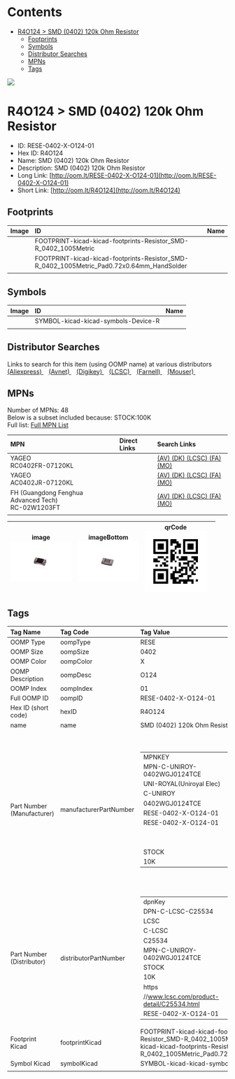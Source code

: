 



Contents
========

* [R4O124 > SMD (0402) 120k Ohm Resistor](#r4o124--smd-0402-120k-ohm-resistor)
	* [Footprints](#footprints)
	* [Symbols](#symbols)
	* [Distributor Searches](#distributor-searches)
	* [MPNs](#mpns)
	* [Tags](#tags)
  
![][im]
# R4O124 > SMD (0402) 120k Ohm Resistor

- ID: RESE-0402-X-O124-01
- Hex ID: R4O124
- Name: SMD (0402) 120k Ohm Resistor
- Description: SMD (0402) 120k Ohm Resistor
- Long Link: [http://oom.lt/RESE-0402-X-O124-01](http://oom.lt/RESE-0402-X-O124-01)
- Short Link: [http://oom.lt/R4O124](http://oom.lt/R4O124)

## Footprints
  

|Image|ID|Name|
| :--- | :--- | :--- |
||FOOTPRINT-kicad-kicad-footprints-Resistor_SMD-R_0402_1005Metric||
||FOOTPRINT-kicad-kicad-footprints-Resistor_SMD-R_0402_1005Metric_Pad0.72x0.64mm_HandSolder||
||||

## Symbols
  

|Image|ID|Name|
| :--- | :--- | :--- |
|![]()|SYMBOL-kicad-kicad-symbols-Device-R||
||||

## Distributor Searches
  
Links to search for this item (using OOMP name) at various distributors  
[(Aliexpress) ](https://www.aliexpress.com/wholesale?SearchText=1117SMD+0402+120k+Ohm+Resistor)&nbsp;&nbsp;&nbsp;[(Avnet) ](https://www.avnet.com/shop/us/search/SMD+0402+120k+Ohm+Resistor)&nbsp;&nbsp;&nbsp;[(Digikey) ](https://www.digikey.co.uk/en/products/result?s=SMD+0402+120k+Ohm+Resistor)&nbsp;&nbsp;&nbsp;[(LCSC) ](https://www.lcsc.com/search?q=SMD+0402+120k+Ohm+Resistor)&nbsp;&nbsp;&nbsp;[(Farnell) ](https://uk.farnell.com/search?st=SMD+0402+120k+Ohm+Resistor)&nbsp;&nbsp;&nbsp;[(Mouser) ](https://www.mouser.com/c/?q=SMD+0402+120k+Ohm+Resistor)&nbsp;&nbsp;&nbsp;
## MPNs
  
Number of MPNs: 48<br>Below is a subset included because: STOCK:100K <br>Full list: [Full MPN List](MPNLIST.md)  

|MPN|Direct Links|Search Links|
| :--- | :--- | :--- |
|YAGEO<br>RC0402FR-07120KL||[(AV) ](https://www.avnet.com/shop/us/search/RC0402FR-07120KL)[(DK) ](https://www.digikey.co.uk/products/en?keywords=RC0402FR-07120KL)[(LCSC) ](https://www.lcsc.com/search?q=RC0402FR-07120KL)[(FA) ](https://uk.farnell.com/search?st=RC0402FR-07120KL)[(MO) ](https://www.mouser.com/c/?q=RC0402FR-07120KL)|
|YAGEO<br>AC0402JR-07120KL||[(AV) ](https://www.avnet.com/shop/us/search/AC0402JR-07120KL)[(DK) ](https://www.digikey.co.uk/products/en?keywords=AC0402JR-07120KL)[(LCSC) ](https://www.lcsc.com/search?q=AC0402JR-07120KL)[(FA) ](https://uk.farnell.com/search?st=AC0402JR-07120KL)[(MO) ](https://www.mouser.com/c/?q=AC0402JR-07120KL)|
|FH (Guangdong Fenghua Advanced Tech)<br>RC-02W1203FT||[(AV) ](https://www.avnet.com/shop/us/search/RC-02W1203FT)[(DK) ](https://www.digikey.co.uk/products/en?keywords=RC-02W1203FT)[(LCSC) ](https://www.lcsc.com/search?q=RC-02W1203FT)[(FA) ](https://uk.farnell.com/search?st=RC-02W1203FT)[(MO) ](https://www.mouser.com/c/?q=RC-02W1203FT)|
||||
  

|image<br>[![](https://raw.githubusercontent.com/oomlout/oomlout_OOMP_parts_V2/main/RESE/0402/X/O124/01/image_140.jpg)](https://github.com/oomlout/oomlout_OOMP_parts_V2/tree/main/RESE/0402/X/O124/01/image.jpg)|imageBottom<br>[![](https://raw.githubusercontent.com/oomlout/oomlout_OOMP_parts_V2/main/RESE/0402/X/O124/01/image_BOTTOM_140.jpg)](https://github.com/oomlout/oomlout_OOMP_parts_V2/tree/main/RESE/0402/X/O124/01/image_BOTTOM.jpg)|qrCode<br>[![](https://raw.githubusercontent.com/oomlout/oomlout_OOMP_parts_V2/main/RESE/0402/X/O124/01/qrCode_140.png)](https://github.com/oomlout/oomlout_OOMP_parts_V2/tree/main/RESE/0402/X/O124/01/qrCode.png)||
| :---: | :---: | :---: | :---: |

## Tags
  

|Tag Name|Tag Code|Tag Value|
| :--- | :--- | :--- |
|OOMP Type|oompType|RESE|
|OOMP Size|oompSize|0402|
|OOMP Color|oompColor|X|
|OOMP Description|oompDesc|O124|
|OOMP Index|oompIndex|01|
|Full OOMP ID|oompID|RESE-0402-X-O124-01|
|Hex ID (short code)|hexID|R4O124|
|name|name|SMD (0402) 120k Ohm Resistor|
|Part Number (Manufacturer)|manufacturerPartNumber|<table><tr><td>MPNKEY</td></tr><tr><td> MPN-C-UNIROY-0402WGJ0124TCE</td><td> MANUFACTURER</td></tr><tr><td> UNI-ROYAL(Uniroyal Elec)</td><td> MANUCODE</td></tr><tr><td> C-UNIROY</td><td> MPN</td></tr><tr><td> 0402WGJ0124TCE</td><td> OOMPIDPARTIAL</td></tr><tr><td> RESE-0402-X-O124-01</td><td> OOMPID</td></tr><tr><td> RESE-0402-X-O124-01</td><td> LINK</td></tr><tr><td> </td><td> DESCRIPTION</td></tr><tr><td> </td><td> TAGS</td></tr><tr><td> STOCK</td></tr><tr><td>10K</td></tr></table></td><td> <table><tr><td>MPNKEY</td></tr><tr><td> MPN-C-UNIROY-0402WGF1203TCE</td><td> MANUFACTURER</td></tr><tr><td> UNI-ROYAL(Uniroyal Elec)</td><td> MANUCODE</td></tr><tr><td> C-UNIROY</td><td> MPN</td></tr><tr><td> 0402WGF1203TCE</td><td> OOMPIDPARTIAL</td></tr><tr><td> RESE-0402-X-O124-01</td><td> OOMPID</td></tr><tr><td> RESE-0402-X-O124-01</td><td> LINK</td></tr><tr><td> </td><td> DESCRIPTION</td></tr><tr><td> </td><td> TAGS</td></tr><tr><td> STOCK</td></tr><tr><td>10K</td></tr></table></td><td> <table><tr><td>MPNKEY</td></tr><tr><td> MPN-C-YAGEO-RC0402FR-07120KL</td><td> MANUFACTURER</td></tr><tr><td> YAGEO</td><td> MANUCODE</td></tr><tr><td> C-YAGEO</td><td> MPN</td></tr><tr><td> RC0402FR-07120KL</td><td> OOMPIDPARTIAL</td></tr><tr><td> RESE-0402-X-O124-01</td><td> OOMPID</td></tr><tr><td> RESE-0402-X-O124-01</td><td> LINK</td></tr><tr><td> </td><td> DESCRIPTION</td></tr><tr><td> </td><td> TAGS</td></tr><tr><td> STOCK</td></tr><tr><td>100K</td></tr></table></td><td> <table><tr><td>MPNKEY</td></tr><tr><td> MPN-C-LIZELE-CR0402FF1203G</td><td> MANUFACTURER</td></tr><tr><td> LIZ Elec</td><td> MANUCODE</td></tr><tr><td> C-LIZELE</td><td> MPN</td></tr><tr><td> CR0402FF1203G</td><td> OOMPIDPARTIAL</td></tr><tr><td> RESE-0402-X-O124-01</td><td> OOMPID</td></tr><tr><td> RESE-0402-X-O124-01</td><td> LINK</td></tr><tr><td> </td><td> DESCRIPTION</td></tr><tr><td> </td><td> TAGS</td></tr><tr><td> STOCK</td></tr><tr><td>1K</td></tr></table></td><td> <table><tr><td>MPNKEY</td></tr><tr><td> MPN-C-LIZELE-CR0402JF0124G</td><td> MANUFACTURER</td></tr><tr><td> LIZ Elec</td><td> MANUCODE</td></tr><tr><td> C-LIZELE</td><td> MPN</td></tr><tr><td> CR0402JF0124G</td><td> OOMPIDPARTIAL</td></tr><tr><td> RESE-0402-X-O124-01</td><td> OOMPID</td></tr><tr><td> RESE-0402-X-O124-01</td><td> LINK</td></tr><tr><td> </td><td> DESCRIPTION</td></tr><tr><td> </td><td> TAGS</td></tr><tr><td> </td></tr></table></td><td> <table><tr><td>MPNKEY</td></tr><tr><td> MPN-C-RALEC-RTT021203FTH</td><td> MANUFACTURER</td></tr><tr><td> RALEC</td><td> MANUCODE</td></tr><tr><td> C-RALEC</td><td> MPN</td></tr><tr><td> RTT021203FTH</td><td> OOMPIDPARTIAL</td></tr><tr><td> RESE-0402-X-O124-01</td><td> OOMPID</td></tr><tr><td> RESE-0402-X-O124-01</td><td> LINK</td></tr><tr><td> </td><td> DESCRIPTION</td></tr><tr><td> </td><td> TAGS</td></tr><tr><td> </td></tr></table></td><td> <table><tr><td>MPNKEY</td></tr><tr><td> MPN-C-RALEC-RTT02124JTH</td><td> MANUFACTURER</td></tr><tr><td> RALEC</td><td> MANUCODE</td></tr><tr><td> C-RALEC</td><td> MPN</td></tr><tr><td> RTT02124JTH</td><td> OOMPIDPARTIAL</td></tr><tr><td> RESE-0402-X-O124-01</td><td> OOMPID</td></tr><tr><td> RESE-0402-X-O124-01</td><td> LINK</td></tr><tr><td> </td><td> DESCRIPTION</td></tr><tr><td> </td><td> TAGS</td></tr><tr><td> STOCK</td></tr><tr><td>10K</td></tr></table></td><td> <table><tr><td>MPNKEY</td></tr><tr><td> MPN-C-KOASPE-RK73H1ETTP1203F</td><td> MANUFACTURER</td></tr><tr><td> KOA Speer Elec</td><td> MANUCODE</td></tr><tr><td> C-KOASPE</td><td> MPN</td></tr><tr><td> RK73H1ETTP1203F</td><td> OOMPIDPARTIAL</td></tr><tr><td> RESE-0402-X-O124-01</td><td> OOMPID</td></tr><tr><td> RESE-0402-X-O124-01</td><td> LINK</td></tr><tr><td> </td><td> DESCRIPTION</td></tr><tr><td> </td><td> TAGS</td></tr><tr><td> </td></tr></table></td><td> <table><tr><td>MPNKEY</td></tr><tr><td> MPN-C-KOASPE-RK73B1ETTP124J</td><td> MANUFACTURER</td></tr><tr><td> KOA Speer Elec</td><td> MANUCODE</td></tr><tr><td> C-KOASPE</td><td> MPN</td></tr><tr><td> RK73B1ETTP124J</td><td> OOMPIDPARTIAL</td></tr><tr><td> RESE-0402-X-O124-01</td><td> OOMPID</td></tr><tr><td> RESE-0402-X-O124-01</td><td> LINK</td></tr><tr><td> </td><td> DESCRIPTION</td></tr><tr><td> </td><td> TAGS</td></tr><tr><td> STOCK</td></tr><tr><td>10K</td></tr></table></td><td> <table><tr><td>MPNKEY</td></tr><tr><td> MPN-C-YAGEO-RC0402JR-07120KL</td><td> MANUFACTURER</td></tr><tr><td> YAGEO</td><td> MANUCODE</td></tr><tr><td> C-YAGEO</td><td> MPN</td></tr><tr><td> RC0402JR-07120KL</td><td> OOMPIDPARTIAL</td></tr><tr><td> RESE-0402-X-O124-01</td><td> OOMPID</td></tr><tr><td> RESE-0402-X-O124-01</td><td> LINK</td></tr><tr><td> </td><td> DESCRIPTION</td></tr><tr><td> </td><td> TAGS</td></tr><tr><td> </td></tr></table></td><td> <table><tr><td>MPNKEY</td></tr><tr><td> MPN-C-YAGEO-AF0402FR-07120KL</td><td> MANUFACTURER</td></tr><tr><td> YAGEO</td><td> MANUCODE</td></tr><tr><td> C-YAGEO</td><td> MPN</td></tr><tr><td> AF0402FR-07120KL</td><td> OOMPIDPARTIAL</td></tr><tr><td> RESE-0402-X-O124-01</td><td> OOMPID</td></tr><tr><td> RESE-0402-X-O124-01</td><td> LINK</td></tr><tr><td> </td><td> DESCRIPTION</td></tr><tr><td> </td><td> TAGS</td></tr><tr><td> STOCK</td></tr><tr><td>1K</td></tr></table></td><td> <table><tr><td>MPNKEY</td></tr><tr><td> MPN-C-YAGEO-AC0402FR-07120KL</td><td> MANUFACTURER</td></tr><tr><td> YAGEO</td><td> MANUCODE</td></tr><tr><td> C-YAGEO</td><td> MPN</td></tr><tr><td> AC0402FR-07120KL</td><td> OOMPIDPARTIAL</td></tr><tr><td> RESE-0402-X-O124-01</td><td> OOMPID</td></tr><tr><td> RESE-0402-X-O124-01</td><td> LINK</td></tr><tr><td> </td><td> DESCRIPTION</td></tr><tr><td> </td><td> TAGS</td></tr><tr><td> STOCK</td></tr><tr><td>1K</td></tr></table></td><td> <table><tr><td>MPNKEY</td></tr><tr><td> MPN-C-TAITEC-RM04FTN1203</td><td> MANUFACTURER</td></tr><tr><td> TA-I Tech</td><td> MANUCODE</td></tr><tr><td> C-TAITEC</td><td> MPN</td></tr><tr><td> RM04FTN1203</td><td> OOMPIDPARTIAL</td></tr><tr><td> RESE-0402-X-O124-01</td><td> OOMPID</td></tr><tr><td> RESE-0402-X-O124-01</td><td> LINK</td></tr><tr><td> </td><td> DESCRIPTION</td></tr><tr><td> </td><td> TAGS</td></tr><tr><td> STOCK</td></tr><tr><td>10K</td></tr></table></td><td> <table><tr><td>MPNKEY</td></tr><tr><td> MPN-C-TAITEC-RM04JTN124</td><td> MANUFACTURER</td></tr><tr><td> TA-I Tech</td><td> MANUCODE</td></tr><tr><td> C-TAITEC</td><td> MPN</td></tr><tr><td> RM04JTN124</td><td> OOMPIDPARTIAL</td></tr><tr><td> RESE-0402-X-O124-01</td><td> OOMPID</td></tr><tr><td> RESE-0402-X-O124-01</td><td> LINK</td></tr><tr><td> </td><td> DESCRIPTION</td></tr><tr><td> </td><td> TAGS</td></tr><tr><td> STOCK</td></tr><tr><td>10K</td></tr></table></td><td> <table><tr><td>MPNKEY</td></tr><tr><td> MPN-C-WALSIN-WR04X1203FTL</td><td> MANUFACTURER</td></tr><tr><td> Walsin Tech Corp</td><td> MANUCODE</td></tr><tr><td> C-WALSIN</td><td> MPN</td></tr><tr><td> WR04X1203FTL</td><td> OOMPIDPARTIAL</td></tr><tr><td> RESE-0402-X-O124-01</td><td> OOMPID</td></tr><tr><td> RESE-0402-X-O124-01</td><td> LINK</td></tr><tr><td> </td><td> DESCRIPTION</td></tr><tr><td> </td><td> TAGS</td></tr><tr><td> STOCK</td></tr><tr><td>1K</td></tr></table></td><td> <table><tr><td>MPNKEY</td></tr><tr><td> MPN-C-HKRHON-RCT02120KFLF</td><td> MANUFACTURER</td></tr><tr><td> HKR(Hong Kong Resistors)</td><td> MANUCODE</td></tr><tr><td> C-HKRHON</td><td> MPN</td></tr><tr><td> RCT02120KFLF</td><td> OOMPIDPARTIAL</td></tr><tr><td> RESE-0402-X-O124-01</td><td> OOMPID</td></tr><tr><td> RESE-0402-X-O124-01</td><td> LINK</td></tr><tr><td> </td><td> DESCRIPTION</td></tr><tr><td> </td><td> TAGS</td></tr><tr><td> </td></tr></table></td><td> <table><tr><td>MPNKEY</td></tr><tr><td> MPN-C-HKRHON-RCT02120KJLF</td><td> MANUFACTURER</td></tr><tr><td> HKR(Hong Kong Resistors)</td><td> MANUCODE</td></tr><tr><td> C-HKRHON</td><td> MPN</td></tr><tr><td> RCT02120KJLF</td><td> OOMPIDPARTIAL</td></tr><tr><td> RESE-0402-X-O124-01</td><td> OOMPID</td></tr><tr><td> RESE-0402-X-O124-01</td><td> LINK</td></tr><tr><td> </td><td> DESCRIPTION</td></tr><tr><td> </td><td> TAGS</td></tr><tr><td> </td></tr></table></td><td> <table><tr><td>MPNKEY</td></tr><tr><td> MPN-C-BOURNS-CR0402-JW-124GLF</td><td> MANUFACTURER</td></tr><tr><td> BOURNS</td><td> MANUCODE</td></tr><tr><td> C-BOURNS</td><td> MPN</td></tr><tr><td> CR0402-JW-124GLF</td><td> OOMPIDPARTIAL</td></tr><tr><td> RESE-0402-X-O124-01</td><td> OOMPID</td></tr><tr><td> RESE-0402-X-O124-01</td><td> LINK</td></tr><tr><td> </td><td> DESCRIPTION</td></tr><tr><td> </td><td> TAGS</td></tr><tr><td> </td></tr></table></td><td> <table><tr><td>MPNKEY</td></tr><tr><td> MPN-C-TAITEC-RMS04FT1203</td><td> MANUFACTURER</td></tr><tr><td> TA-I Tech</td><td> MANUCODE</td></tr><tr><td> C-TAITEC</td><td> MPN</td></tr><tr><td> RMS04FT1203</td><td> OOMPIDPARTIAL</td></tr><tr><td> RESE-0402-X-O124-01</td><td> OOMPID</td></tr><tr><td> RESE-0402-X-O124-01</td><td> LINK</td></tr><tr><td> </td><td> DESCRIPTION</td></tr><tr><td> </td><td> TAGS</td></tr><tr><td> STOCK</td></tr><tr><td>1K</td></tr></table></td><td> <table><tr><td>MPNKEY</td></tr><tr><td> MPN-C-YAGEO-AC0402DR-07120KL</td><td> MANUFACTURER</td></tr><tr><td> YAGEO</td><td> MANUCODE</td></tr><tr><td> C-YAGEO</td><td> MPN</td></tr><tr><td> AC0402DR-07120KL</td><td> OOMPIDPARTIAL</td></tr><tr><td> RESE-0402-X-O124-01</td><td> OOMPID</td></tr><tr><td> RESE-0402-X-O124-01</td><td> LINK</td></tr><tr><td> </td><td> DESCRIPTION</td></tr><tr><td> </td><td> TAGS</td></tr><tr><td> STOCK</td></tr><tr><td>1K</td></tr></table></td><td> <table><tr><td>MPNKEY</td></tr><tr><td> MPN-C-YAGEO-AC0402JR-07120KL</td><td> MANUFACTURER</td></tr><tr><td> YAGEO</td><td> MANUCODE</td></tr><tr><td> C-YAGEO</td><td> MPN</td></tr><tr><td> AC0402JR-07120KL</td><td> OOMPIDPARTIAL</td></tr><tr><td> RESE-0402-X-O124-01</td><td> OOMPID</td></tr><tr><td> RESE-0402-X-O124-01</td><td> LINK</td></tr><tr><td> </td><td> DESCRIPTION</td></tr><tr><td> </td><td> TAGS</td></tr><tr><td> STOCK</td></tr><tr><td>100K</td></tr></table></td><td> <table><tr><td>MPNKEY</td></tr><tr><td> MPN-C-RALEC-RTT021203DTH</td><td> MANUFACTURER</td></tr><tr><td> RALEC</td><td> MANUCODE</td></tr><tr><td> C-RALEC</td><td> MPN</td></tr><tr><td> RTT021203DTH</td><td> OOMPIDPARTIAL</td></tr><tr><td> RESE-0402-X-O124-01</td><td> OOMPID</td></tr><tr><td> RESE-0402-X-O124-01</td><td> LINK</td></tr><tr><td> </td><td> DESCRIPTION</td></tr><tr><td> </td><td> TAGS</td></tr><tr><td> STOCK</td></tr><tr><td>1K</td></tr></table></td><td> <table><tr><td>MPNKEY</td></tr><tr><td> MPN-C-FHGUAN-RC-02W1203FT</td><td> MANUFACTURER</td></tr><tr><td> FH (Guangdong Fenghua Advanced Tech)</td><td> MANUCODE</td></tr><tr><td> C-FHGUAN</td><td> MPN</td></tr><tr><td> RC-02W1203FT</td><td> OOMPIDPARTIAL</td></tr><tr><td> RESE-0402-X-O124-01</td><td> OOMPID</td></tr><tr><td> RESE-0402-X-O124-01</td><td> LINK</td></tr><tr><td> </td><td> DESCRIPTION</td></tr><tr><td> </td><td> TAGS</td></tr><tr><td> STOCK</td></tr><tr><td>100K</td></tr></table></td><td> <table><tr><td>MPNKEY</td></tr><tr><td> MPN-C-FHGUAN-RC-02W124JT</td><td> MANUFACTURER</td></tr><tr><td> FH (Guangdong Fenghua Advanced Tech)</td><td> MANUCODE</td></tr><tr><td> C-FHGUAN</td><td> MPN</td></tr><tr><td> RC-02W124JT</td><td> OOMPIDPARTIAL</td></tr><tr><td> RESE-0402-X-O124-01</td><td> OOMPID</td></tr><tr><td> RESE-0402-X-O124-01</td><td> LINK</td></tr><tr><td> </td><td> DESCRIPTION</td></tr><tr><td> </td><td> TAGS</td></tr><tr><td> STOCK</td></tr><tr><td>1K</td></tr></table></td><td> <table><tr><td>MPNKEY</td></tr><tr><td> MPN-C-KAMAYA-RMC10K124FTH</td><td> MANUFACTURER</td></tr><tr><td> KAMAYA</td><td> MANUCODE</td></tr><tr><td> C-KAMAYA</td><td> MPN</td></tr><tr><td> RMC10K124FTH</td><td> OOMPIDPARTIAL</td></tr><tr><td> RESE-0402-X-O124-01</td><td> OOMPID</td></tr><tr><td> RESE-0402-X-O124-01</td><td> LINK</td></tr><tr><td> </td><td> DESCRIPTION</td></tr><tr><td> </td><td> TAGS</td></tr><tr><td> STOCK</td></tr><tr><td>1K</td></tr></table></td><td> <table><tr><td>MPNKEY</td></tr><tr><td> MPN-C-KAMAYA-RMC10-124JTH</td><td> MANUFACTURER</td></tr><tr><td> KAMAYA</td><td> MANUCODE</td></tr><tr><td> C-KAMAYA</td><td> MPN</td></tr><tr><td> RMC10-124JTH</td><td> OOMPIDPARTIAL</td></tr><tr><td> RESE-0402-X-O124-01</td><td> OOMPID</td></tr><tr><td> RESE-0402-X-O124-01</td><td> LINK</td></tr><tr><td> </td><td> DESCRIPTION</td></tr><tr><td> </td><td> TAGS</td></tr><tr><td> </td></tr></table></td><td> <table><tr><td>MPNKEY</td></tr><tr><td> MPN-C-TYOHM-RMC0402120K1%N</td><td> MANUFACTURER</td></tr><tr><td> TyoHM</td><td> MANUCODE</td></tr><tr><td> C-TYOHM</td><td> MPN</td></tr><tr><td> RMC0402120K1%N</td><td> OOMPIDPARTIAL</td></tr><tr><td> RESE-0402-X-O124-01</td><td> OOMPID</td></tr><tr><td> RESE-0402-X-O124-01</td><td> LINK</td></tr><tr><td> </td><td> DESCRIPTION</td></tr><tr><td> </td><td> TAGS</td></tr><tr><td> STOCK</td></tr><tr><td>1K</td></tr></table></td><td> <table><tr><td>MPNKEY</td></tr><tr><td> MPN-C-RESIST-AECR0402F120KK9</td><td> MANUFACTURER</td></tr><tr><td> Resistor.Today</td><td> MANUCODE</td></tr><tr><td> C-RESIST</td><td> MPN</td></tr><tr><td> AECR0402F120KK9</td><td> OOMPIDPARTIAL</td></tr><tr><td> RESE-0402-X-O124-01</td><td> OOMPID</td></tr><tr><td> RESE-0402-X-O124-01</td><td> LINK</td></tr><tr><td> </td><td> DESCRIPTION</td></tr><tr><td> </td><td> TAGS</td></tr><tr><td> STOCK</td></tr><tr><td>10K</td></tr></table></td><td> <table><tr><td>MPNKEY</td></tr><tr><td> MPN-C-WALSIN-WR04X124JTL</td><td> MANUFACTURER</td></tr><tr><td> Walsin Tech Corp</td><td> MANUCODE</td></tr><tr><td> C-WALSIN</td><td> MPN</td></tr><tr><td> WR04X124JTL</td><td> OOMPIDPARTIAL</td></tr><tr><td> RESE-0402-X-O124-01</td><td> OOMPID</td></tr><tr><td> RESE-0402-X-O124-01</td><td> LINK</td></tr><tr><td> </td><td> DESCRIPTION</td></tr><tr><td> </td><td> TAGS</td></tr><tr><td> STOCK</td></tr><tr><td>10K</td></tr></table></td><td> <table><tr><td>MPNKEY</td></tr><tr><td> MPN-C-PANASO-ERJ2GEJ124X</td><td> MANUFACTURER</td></tr><tr><td> PANASONIC</td><td> MANUCODE</td></tr><tr><td> C-PANASO</td><td> MPN</td></tr><tr><td> ERJ2GEJ124X</td><td> OOMPIDPARTIAL</td></tr><tr><td> RESE-0402-X-O124-01</td><td> OOMPID</td></tr><tr><td> RESE-0402-X-O124-01</td><td> LINK</td></tr><tr><td> </td><td> DESCRIPTION</td></tr><tr><td> </td><td> TAGS</td></tr><tr><td> STOCK</td></tr><tr><td>1K</td></tr></table></td><td> <table><tr><td>MPNKEY</td></tr><tr><td> MPN-C-PANASO-ERJ2RKF1203X</td><td> MANUFACTURER</td></tr><tr><td> PANASONIC</td><td> MANUCODE</td></tr><tr><td> C-PANASO</td><td> MPN</td></tr><tr><td> ERJ2RKF1203X</td><td> OOMPIDPARTIAL</td></tr><tr><td> RESE-0402-X-O124-01</td><td> OOMPID</td></tr><tr><td> RESE-0402-X-O124-01</td><td> LINK</td></tr><tr><td> </td><td> DESCRIPTION</td></tr><tr><td> </td><td> TAGS</td></tr><tr><td> STOCK</td></tr><tr><td>1K</td></tr></table></td><td> <table><tr><td>MPNKEY</td></tr><tr><td> MPN-C-PANASO-ERJ2RKF124X</td><td> MANUFACTURER</td></tr><tr><td> PANASONIC</td><td> MANUCODE</td></tr><tr><td> C-PANASO</td><td> MPN</td></tr><tr><td> ERJ2RKF124X</td><td> OOMPIDPARTIAL</td></tr><tr><td> RESE-0402-X-O124-01</td><td> OOMPID</td></tr><tr><td> RESE-0402-X-O124-01</td><td> LINK</td></tr><tr><td> </td><td> DESCRIPTION</td></tr><tr><td> </td><td> TAGS</td></tr><tr><td> STOCK</td></tr><tr><td>1K</td></tr></table></td><td> <table><tr><td>MPNKEY</td></tr><tr><td> MPN-C-UNIROY-0402WGD1203TCE</td><td> MANUFACTURER</td></tr><tr><td> UNI-ROYAL(Uniroyal Elec)</td><td> MANUCODE</td></tr><tr><td> C-UNIROY</td><td> MPN</td></tr><tr><td> 0402WGD1203TCE</td><td> OOMPIDPARTIAL</td></tr><tr><td> RESE-0402-X-O124-01</td><td> OOMPID</td></tr><tr><td> RESE-0402-X-O124-01</td><td> LINK</td></tr><tr><td> </td><td> DESCRIPTION</td></tr><tr><td> </td><td> TAGS</td></tr><tr><td> </td></tr></table></td><td> <table><tr><td>MPNKEY</td></tr><tr><td> MPN-C-WALSIN-MR04X1203FTL</td><td> MANUFACTURER</td></tr><tr><td> Walsin Tech Corp</td><td> MANUCODE</td></tr><tr><td> C-WALSIN</td><td> MPN</td></tr><tr><td> MR04X1203FTL</td><td> OOMPIDPARTIAL</td></tr><tr><td> RESE-0402-X-O124-01</td><td> OOMPID</td></tr><tr><td> RESE-0402-X-O124-01</td><td> LINK</td></tr><tr><td> </td><td> DESCRIPTION</td></tr><tr><td> </td><td> TAGS</td></tr><tr><td> </td></tr></table></td><td> <table><tr><td>MPNKEY</td></tr><tr><td> MPN-C-VISHAY-CRCW0402120KJNED</td><td> MANUFACTURER</td></tr><tr><td> Vishay Intertech</td><td> MANUCODE</td></tr><tr><td> C-VISHAY</td><td> MPN</td></tr><tr><td> CRCW0402120KJNED</td><td> OOMPIDPARTIAL</td></tr><tr><td> RESE-0402-X-O124-01</td><td> OOMPID</td></tr><tr><td> RESE-0402-X-O124-01</td><td> LINK</td></tr><tr><td> </td><td> DESCRIPTION</td></tr><tr><td> </td><td> TAGS</td></tr><tr><td> </td></tr></table></td><td> <table><tr><td>MPNKEY</td></tr><tr><td> MPN-C-UNIROY-TC0250B1203TCC</td><td> MANUFACTURER</td></tr><tr><td> UNI-ROYAL(Uniroyal Elec)</td><td> MANUCODE</td></tr><tr><td> C-UNIROY</td><td> MPN</td></tr><tr><td> TC0250B1203TCC</td><td> OOMPIDPARTIAL</td></tr><tr><td> RESE-0402-X-O124-01</td><td> OOMPID</td></tr><tr><td> RESE-0402-X-O124-01</td><td> LINK</td></tr><tr><td> </td><td> DESCRIPTION</td></tr><tr><td> </td><td> TAGS</td></tr><tr><td> </td></tr></table></td><td> <table><tr><td>MPNKEY</td></tr><tr><td> MPN-C-PANASO-ERJPA2J124X</td><td> MANUFACTURER</td></tr><tr><td> PANASONIC</td><td> MANUCODE</td></tr><tr><td> C-PANASO</td><td> MPN</td></tr><tr><td> ERJPA2J124X</td><td> OOMPIDPARTIAL</td></tr><tr><td> RESE-0402-X-O124-01</td><td> OOMPID</td></tr><tr><td> RESE-0402-X-O124-01</td><td> LINK</td></tr><tr><td> </td><td> DESCRIPTION</td></tr><tr><td> </td><td> TAGS</td></tr><tr><td> </td></tr></table></td><td> <table><tr><td>MPNKEY</td></tr><tr><td> MPN-C-PANASO-ERJPA2F1203X</td><td> MANUFACTURER</td></tr><tr><td> PANASONIC</td><td> MANUCODE</td></tr><tr><td> C-PANASO</td><td> MPN</td></tr><tr><td> ERJPA2F1203X</td><td> OOMPIDPARTIAL</td></tr><tr><td> RESE-0402-X-O124-01</td><td> OOMPID</td></tr><tr><td> RESE-0402-X-O124-01</td><td> LINK</td></tr><tr><td> </td><td> DESCRIPTION</td></tr><tr><td> </td><td> TAGS</td></tr><tr><td> </td></tr></table></td><td> <table><tr><td>MPNKEY</td></tr><tr><td> MPN-C-EVEROH-CR0402F120KQ10Z</td><td> MANUFACTURER</td></tr><tr><td> Ever Ohms Tech</td><td> MANUCODE</td></tr><tr><td> C-EVEROH</td><td> MPN</td></tr><tr><td> CR0402F120KQ10Z</td><td> OOMPIDPARTIAL</td></tr><tr><td> RESE-0402-X-O124-01</td><td> OOMPID</td></tr><tr><td> RESE-0402-X-O124-01</td><td> LINK</td></tr><tr><td> </td><td> DESCRIPTION</td></tr><tr><td> </td><td> TAGS</td></tr><tr><td> </td></tr></table></td><td> <table><tr><td>MPNKEY</td></tr><tr><td> MPN-C-YAGEO-RC0402DR-07120KL</td><td> MANUFACTURER</td></tr><tr><td> YAGEO</td><td> MANUCODE</td></tr><tr><td> C-YAGEO</td><td> MPN</td></tr><tr><td> RC0402DR-07120KL</td><td> OOMPIDPARTIAL</td></tr><tr><td> RESE-0402-X-O124-01</td><td> OOMPID</td></tr><tr><td> RESE-0402-X-O124-01</td><td> LINK</td></tr><tr><td> </td><td> DESCRIPTION</td></tr><tr><td> </td><td> TAGS</td></tr><tr><td> STOCK</td></tr><tr><td>1K</td></tr></table></td><td> <table><tr><td>MPNKEY</td></tr><tr><td> MPN-C-UNIROY-NQ02WGF1203TCE</td><td> MANUFACTURER</td></tr><tr><td> UNI-ROYAL(Uniroyal Elec)</td><td> MANUCODE</td></tr><tr><td> C-UNIROY</td><td> MPN</td></tr><tr><td> NQ02WGF1203TCE</td><td> OOMPIDPARTIAL</td></tr><tr><td> RESE-0402-X-O124-01</td><td> OOMPID</td></tr><tr><td> RESE-0402-X-O124-01</td><td> LINK</td></tr><tr><td> </td><td> DESCRIPTION</td></tr><tr><td> </td><td> TAGS</td></tr><tr><td> </td></tr></table></td><td> <table><tr><td>MPNKEY</td></tr><tr><td> MPN-C-VISHAY-CRCW0402120KFKEDC</td><td> MANUFACTURER</td></tr><tr><td> Vishay Intertech</td><td> MANUCODE</td></tr><tr><td> C-VISHAY</td><td> MPN</td></tr><tr><td> CRCW0402120KFKEDC</td><td> OOMPIDPARTIAL</td></tr><tr><td> RESE-0402-X-O124-01</td><td> OOMPID</td></tr><tr><td> RESE-0402-X-O124-01</td><td> LINK</td></tr><tr><td> </td><td> DESCRIPTION</td></tr><tr><td> </td><td> TAGS</td></tr><tr><td> </td></tr></table></td><td> <table><tr><td>MPNKEY</td></tr><tr><td> MPN-C-TECONN-CRGCQ0402F120K</td><td> MANUFACTURER</td></tr><tr><td> TE Connectivity</td><td> MANUCODE</td></tr><tr><td> C-TECONN</td><td> MPN</td></tr><tr><td> CRGCQ0402F120K</td><td> OOMPIDPARTIAL</td></tr><tr><td> RESE-0402-X-O124-01</td><td> OOMPID</td></tr><tr><td> RESE-0402-X-O124-01</td><td> LINK</td></tr><tr><td> </td><td> DESCRIPTION</td></tr><tr><td> </td><td> TAGS</td></tr><tr><td> </td></tr></table></td><td> <table><tr><td>MPNKEY</td></tr><tr><td> MPN-C-TECONN-CPF0402B120KE</td><td> MANUFACTURER</td></tr><tr><td> TE Connectivity</td><td> MANUCODE</td></tr><tr><td> C-TECONN</td><td> MPN</td></tr><tr><td> CPF0402B120KE</td><td> OOMPIDPARTIAL</td></tr><tr><td> RESE-0402-X-O124-01</td><td> OOMPID</td></tr><tr><td> RESE-0402-X-O124-01</td><td> LINK</td></tr><tr><td> </td><td> DESCRIPTION</td></tr><tr><td> </td><td> TAGS</td></tr><tr><td> </td></tr></table></td><td> <table><tr><td>MPNKEY</td></tr><tr><td> MPN-C-YAGEO-AA0402JR-07120KL</td><td> MANUFACTURER</td></tr><tr><td> YAGEO</td><td> MANUCODE</td></tr><tr><td> C-YAGEO</td><td> MPN</td></tr><tr><td> AA0402JR-07120KL</td><td> OOMPIDPARTIAL</td></tr><tr><td> RESE-0402-X-O124-01</td><td> OOMPID</td></tr><tr><td> RESE-0402-X-O124-01</td><td> LINK</td></tr><tr><td> </td><td> DESCRIPTION</td></tr><tr><td> </td><td> TAGS</td></tr><tr><td> </td></tr></table></td><td> <table><tr><td>MPNKEY</td></tr><tr><td> MPN-C-YAGEO-AA0402FR-07120KL</td><td> MANUFACTURER</td></tr><tr><td> YAGEO</td><td> MANUCODE</td></tr><tr><td> C-YAGEO</td><td> MPN</td></tr><tr><td> AA0402FR-07120KL</td><td> OOMPIDPARTIAL</td></tr><tr><td> RESE-0402-X-O124-01</td><td> OOMPID</td></tr><tr><td> RESE-0402-X-O124-01</td><td> LINK</td></tr><tr><td> </td><td> DESCRIPTION</td></tr><tr><td> </td><td> TAGS</td></tr><tr><td> </td></tr></table></td><td> <table><tr><td>MPNKEY</td></tr><tr><td> MPN-C-TECONN-CRG0402F120K</td><td> MANUFACTURER</td></tr><tr><td> TE Connectivity</td><td> MANUCODE</td></tr><tr><td> C-TECONN</td><td> MPN</td></tr><tr><td> CRG0402F120K</td><td> OOMPIDPARTIAL</td></tr><tr><td> RESE-0402-X-O124-01</td><td> OOMPID</td></tr><tr><td> RESE-0402-X-O124-01</td><td> LINK</td></tr><tr><td> </td><td> DESCRIPTION</td></tr><tr><td> </td><td> TAGS</td></tr><tr><td> </td></tr></table></td><td> <table><tr><td>MPNKEY</td></tr><tr><td> MPN-C-YAGEO-AF0402DR-07120KL</td><td> MANUFACTURER</td></tr><tr><td> YAGEO</td><td> MANUCODE</td></tr><tr><td> C-YAGEO</td><td> MPN</td></tr><tr><td> AF0402DR-07120KL</td><td> OOMPIDPARTIAL</td></tr><tr><td> RESE-0402-X-O124-01</td><td> OOMPID</td></tr><tr><td> RESE-0402-X-O124-01</td><td> LINK</td></tr><tr><td> </td><td> DESCRIPTION</td></tr><tr><td> </td><td> TAGS</td></tr><tr><td> </td></tr></table>|
|Part Number (Distributor)|distributorPartNumber|<table><tr><td>dpnKey</td></tr><tr><td> DPN-C-LCSC-C25534</td><td> DISTRIBUTOR</td></tr><tr><td> LCSC</td><td> DISTRCODE</td></tr><tr><td> C-LCSC</td><td> DPN</td></tr><tr><td> C25534</td><td> MPN</td></tr><tr><td> MPN-C-UNIROY-0402WGJ0124TCE</td><td> TAGS</td></tr><tr><td> STOCK</td></tr><tr><td>10K</td><td> LINK</td></tr><tr><td> https</td></tr><tr><td>//www.lcsc.com/product-detail/C25534.html</td><td> OOMPID</td></tr><tr><td> RESE-0402-X-O124-01</td></tr></table></td><td> <table><tr><td>dpnKey</td></tr><tr><td> DPN-C-LCSC-C25750</td><td> DISTRIBUTOR</td></tr><tr><td> LCSC</td><td> DISTRCODE</td></tr><tr><td> C-LCSC</td><td> DPN</td></tr><tr><td> C25750</td><td> MPN</td></tr><tr><td> MPN-C-UNIROY-0402WGF1203TCE</td><td> TAGS</td></tr><tr><td> STOCK</td></tr><tr><td>10K</td><td> LINK</td></tr><tr><td> https</td></tr><tr><td>//www.lcsc.com/product-detail/C25750.html</td><td> OOMPID</td></tr><tr><td> RESE-0402-X-O124-01</td></tr></table></td><td> <table><tr><td>dpnKey</td></tr><tr><td> DPN-C-LCSC-C93945</td><td> DISTRIBUTOR</td></tr><tr><td> LCSC</td><td> DISTRCODE</td></tr><tr><td> C-LCSC</td><td> DPN</td></tr><tr><td> C93945</td><td> MPN</td></tr><tr><td> MPN-C-YAGEO-RC0402FR-07120KL</td><td> TAGS</td></tr><tr><td> STOCK</td></tr><tr><td>100K</td><td> LINK</td></tr><tr><td> https</td></tr><tr><td>//www.lcsc.com/product-detail/C93945.html</td><td> OOMPID</td></tr><tr><td> RESE-0402-X-O124-01</td></tr></table></td><td> <table><tr><td>dpnKey</td></tr><tr><td> DPN-C-LCSC-C100221</td><td> DISTRIBUTOR</td></tr><tr><td> LCSC</td><td> DISTRCODE</td></tr><tr><td> C-LCSC</td><td> DPN</td></tr><tr><td> C100221</td><td> MPN</td></tr><tr><td> MPN-C-LIZELE-CR0402FF1203G</td><td> TAGS</td></tr><tr><td> STOCK</td></tr><tr><td>1K</td><td> LINK</td></tr><tr><td> https</td></tr><tr><td>//www.lcsc.com/product-detail/C100221.html</td><td> OOMPID</td></tr><tr><td> RESE-0402-X-O124-01</td></tr></table></td><td> <table><tr><td>dpnKey</td></tr><tr><td> DPN-C-LCSC-C100583</td><td> DISTRIBUTOR</td></tr><tr><td> LCSC</td><td> DISTRCODE</td></tr><tr><td> C-LCSC</td><td> DPN</td></tr><tr><td> C100583</td><td> MPN</td></tr><tr><td> MPN-C-LIZELE-CR0402JF0124G</td><td> TAGS</td></tr><tr><td> </td><td> LINK</td></tr><tr><td> https</td></tr><tr><td>//www.lcsc.com/product-detail/C100583.html</td><td> OOMPID</td></tr><tr><td> RESE-0402-X-O124-01</td></tr></table></td><td> <table><tr><td>dpnKey</td></tr><tr><td> DPN-C-LCSC-C102782</td><td> DISTRIBUTOR</td></tr><tr><td> LCSC</td><td> DISTRCODE</td></tr><tr><td> C-LCSC</td><td> DPN</td></tr><tr><td> C102782</td><td> MPN</td></tr><tr><td> MPN-C-RALEC-RTT021203FTH</td><td> TAGS</td></tr><tr><td> </td><td> LINK</td></tr><tr><td> https</td></tr><tr><td>//www.lcsc.com/product-detail/C102782.html</td><td> OOMPID</td></tr><tr><td> RESE-0402-X-O124-01</td></tr></table></td><td> <table><tr><td>dpnKey</td></tr><tr><td> DPN-C-LCSC-C102794</td><td> DISTRIBUTOR</td></tr><tr><td> LCSC</td><td> DISTRCODE</td></tr><tr><td> C-LCSC</td><td> DPN</td></tr><tr><td> C102794</td><td> MPN</td></tr><tr><td> MPN-C-RALEC-RTT02124JTH</td><td> TAGS</td></tr><tr><td> STOCK</td></tr><tr><td>10K</td><td> LINK</td></tr><tr><td> https</td></tr><tr><td>//www.lcsc.com/product-detail/C102794.html</td><td> OOMPID</td></tr><tr><td> RESE-0402-X-O124-01</td></tr></table></td><td> <table><tr><td>dpnKey</td></tr><tr><td> DPN-C-LCSC-C131368</td><td> DISTRIBUTOR</td></tr><tr><td> LCSC</td><td> DISTRCODE</td></tr><tr><td> C-LCSC</td><td> DPN</td></tr><tr><td> C131368</td><td> MPN</td></tr><tr><td> MPN-C-KOASPE-RK73H1ETTP1203F</td><td> TAGS</td></tr><tr><td> </td><td> LINK</td></tr><tr><td> https</td></tr><tr><td>//www.lcsc.com/product-detail/C131368.html</td><td> OOMPID</td></tr><tr><td> RESE-0402-X-O124-01</td></tr></table></td><td> <table><tr><td>dpnKey</td></tr><tr><td> DPN-C-LCSC-C131503</td><td> DISTRIBUTOR</td></tr><tr><td> LCSC</td><td> DISTRCODE</td></tr><tr><td> C-LCSC</td><td> DPN</td></tr><tr><td> C131503</td><td> MPN</td></tr><tr><td> MPN-C-KOASPE-RK73B1ETTP124J</td><td> TAGS</td></tr><tr><td> STOCK</td></tr><tr><td>10K</td><td> LINK</td></tr><tr><td> https</td></tr><tr><td>//www.lcsc.com/product-detail/C131503.html</td><td> OOMPID</td></tr><tr><td> RESE-0402-X-O124-01</td></tr></table></td><td> <table><tr><td>dpnKey</td></tr><tr><td> DPN-C-LCSC-C137924</td><td> DISTRIBUTOR</td></tr><tr><td> LCSC</td><td> DISTRCODE</td></tr><tr><td> C-LCSC</td><td> DPN</td></tr><tr><td> C137924</td><td> MPN</td></tr><tr><td> MPN-C-YAGEO-RC0402JR-07120KL</td><td> TAGS</td></tr><tr><td> </td><td> LINK</td></tr><tr><td> https</td></tr><tr><td>//www.lcsc.com/product-detail/C137924.html</td><td> OOMPID</td></tr><tr><td> RESE-0402-X-O124-01</td></tr></table></td><td> <table><tr><td>dpnKey</td></tr><tr><td> DPN-C-LCSC-C144032</td><td> DISTRIBUTOR</td></tr><tr><td> LCSC</td><td> DISTRCODE</td></tr><tr><td> C-LCSC</td><td> DPN</td></tr><tr><td> C144032</td><td> MPN</td></tr><tr><td> MPN-C-YAGEO-AF0402FR-07120KL</td><td> TAGS</td></tr><tr><td> STOCK</td></tr><tr><td>1K</td><td> LINK</td></tr><tr><td> https</td></tr><tr><td>//www.lcsc.com/product-detail/C144032.html</td><td> OOMPID</td></tr><tr><td> RESE-0402-X-O124-01</td></tr></table></td><td> <table><tr><td>dpnKey</td></tr><tr><td> DPN-C-LCSC-C144802</td><td> DISTRIBUTOR</td></tr><tr><td> LCSC</td><td> DISTRCODE</td></tr><tr><td> C-LCSC</td><td> DPN</td></tr><tr><td> C144802</td><td> MPN</td></tr><tr><td> MPN-C-YAGEO-AC0402FR-07120KL</td><td> TAGS</td></tr><tr><td> STOCK</td></tr><tr><td>1K</td><td> LINK</td></tr><tr><td> https</td></tr><tr><td>//www.lcsc.com/product-detail/C144802.html</td><td> OOMPID</td></tr><tr><td> RESE-0402-X-O124-01</td></tr></table></td><td> <table><tr><td>dpnKey</td></tr><tr><td> DPN-C-LCSC-C160496</td><td> DISTRIBUTOR</td></tr><tr><td> LCSC</td><td> DISTRCODE</td></tr><tr><td> C-LCSC</td><td> DPN</td></tr><tr><td> C160496</td><td> MPN</td></tr><tr><td> MPN-C-TAITEC-RM04FTN1203</td><td> TAGS</td></tr><tr><td> STOCK</td></tr><tr><td>10K</td><td> LINK</td></tr><tr><td> https</td></tr><tr><td>//www.lcsc.com/product-detail/C160496.html</td><td> OOMPID</td></tr><tr><td> RESE-0402-X-O124-01</td></tr></table></td><td> <table><tr><td>dpnKey</td></tr><tr><td> DPN-C-LCSC-C162946</td><td> DISTRIBUTOR</td></tr><tr><td> LCSC</td><td> DISTRCODE</td></tr><tr><td> C-LCSC</td><td> DPN</td></tr><tr><td> C162946</td><td> MPN</td></tr><tr><td> MPN-C-TAITEC-RM04JTN124</td><td> TAGS</td></tr><tr><td> STOCK</td></tr><tr><td>10K</td><td> LINK</td></tr><tr><td> https</td></tr><tr><td>//www.lcsc.com/product-detail/C162946.html</td><td> OOMPID</td></tr><tr><td> RESE-0402-X-O124-01</td></tr></table></td><td> <table><tr><td>dpnKey</td></tr><tr><td> DPN-C-LCSC-C168198</td><td> DISTRIBUTOR</td></tr><tr><td> LCSC</td><td> DISTRCODE</td></tr><tr><td> C-LCSC</td><td> DPN</td></tr><tr><td> C168198</td><td> MPN</td></tr><tr><td> MPN-C-WALSIN-WR04X1203FTL</td><td> TAGS</td></tr><tr><td> STOCK</td></tr><tr><td>1K</td><td> LINK</td></tr><tr><td> https</td></tr><tr><td>//www.lcsc.com/product-detail/C168198.html</td><td> OOMPID</td></tr><tr><td> RESE-0402-X-O124-01</td></tr></table></td><td> <table><tr><td>dpnKey</td></tr><tr><td> DPN-C-LCSC-C173602</td><td> DISTRIBUTOR</td></tr><tr><td> LCSC</td><td> DISTRCODE</td></tr><tr><td> C-LCSC</td><td> DPN</td></tr><tr><td> C173602</td><td> MPN</td></tr><tr><td> MPN-C-HKRHON-RCT02120KFLF</td><td> TAGS</td></tr><tr><td> </td><td> LINK</td></tr><tr><td> https</td></tr><tr><td>//www.lcsc.com/product-detail/C173602.html</td><td> OOMPID</td></tr><tr><td> RESE-0402-X-O124-01</td></tr></table></td><td> <table><tr><td>dpnKey</td></tr><tr><td> DPN-C-LCSC-C174210</td><td> DISTRIBUTOR</td></tr><tr><td> LCSC</td><td> DISTRCODE</td></tr><tr><td> C-LCSC</td><td> DPN</td></tr><tr><td> C174210</td><td> MPN</td></tr><tr><td> MPN-C-HKRHON-RCT02120KJLF</td><td> TAGS</td></tr><tr><td> </td><td> LINK</td></tr><tr><td> https</td></tr><tr><td>//www.lcsc.com/product-detail/C174210.html</td><td> OOMPID</td></tr><tr><td> RESE-0402-X-O124-01</td></tr></table></td><td> <table><tr><td>dpnKey</td></tr><tr><td> DPN-C-LCSC-C203115</td><td> DISTRIBUTOR</td></tr><tr><td> LCSC</td><td> DISTRCODE</td></tr><tr><td> C-LCSC</td><td> DPN</td></tr><tr><td> C203115</td><td> MPN</td></tr><tr><td> MPN-C-BOURNS-CR0402-JW-124GLF</td><td> TAGS</td></tr><tr><td> </td><td> LINK</td></tr><tr><td> https</td></tr><tr><td>//www.lcsc.com/product-detail/C203115.html</td><td> OOMPID</td></tr><tr><td> RESE-0402-X-O124-01</td></tr></table></td><td> <table><tr><td>dpnKey</td></tr><tr><td> DPN-C-LCSC-C208790</td><td> DISTRIBUTOR</td></tr><tr><td> LCSC</td><td> DISTRCODE</td></tr><tr><td> C-LCSC</td><td> DPN</td></tr><tr><td> C208790</td><td> MPN</td></tr><tr><td> MPN-C-TAITEC-RMS04FT1203</td><td> TAGS</td></tr><tr><td> STOCK</td></tr><tr><td>1K</td><td> LINK</td></tr><tr><td> https</td></tr><tr><td>//www.lcsc.com/product-detail/C208790.html</td><td> OOMPID</td></tr><tr><td> RESE-0402-X-O124-01</td></tr></table></td><td> <table><tr><td>dpnKey</td></tr><tr><td> DPN-C-LCSC-C226683</td><td> DISTRIBUTOR</td></tr><tr><td> LCSC</td><td> DISTRCODE</td></tr><tr><td> C-LCSC</td><td> DPN</td></tr><tr><td> C226683</td><td> MPN</td></tr><tr><td> MPN-C-YAGEO-AC0402DR-07120KL</td><td> TAGS</td></tr><tr><td> STOCK</td></tr><tr><td>1K</td><td> LINK</td></tr><tr><td> https</td></tr><tr><td>//www.lcsc.com/product-detail/C226683.html</td><td> OOMPID</td></tr><tr><td> RESE-0402-X-O124-01</td></tr></table></td><td> <table><tr><td>dpnKey</td></tr><tr><td> DPN-C-LCSC-C227295</td><td> DISTRIBUTOR</td></tr><tr><td> LCSC</td><td> DISTRCODE</td></tr><tr><td> C-LCSC</td><td> DPN</td></tr><tr><td> C227295</td><td> MPN</td></tr><tr><td> MPN-C-YAGEO-AC0402JR-07120KL</td><td> TAGS</td></tr><tr><td> STOCK</td></tr><tr><td>100K</td><td> LINK</td></tr><tr><td> https</td></tr><tr><td>//www.lcsc.com/product-detail/C227295.html</td><td> OOMPID</td></tr><tr><td> RESE-0402-X-O124-01</td></tr></table></td><td> <table><tr><td>dpnKey</td></tr><tr><td> DPN-C-LCSC-C304976</td><td> DISTRIBUTOR</td></tr><tr><td> LCSC</td><td> DISTRCODE</td></tr><tr><td> C-LCSC</td><td> DPN</td></tr><tr><td> C304976</td><td> MPN</td></tr><tr><td> MPN-C-RALEC-RTT021203DTH</td><td> TAGS</td></tr><tr><td> STOCK</td></tr><tr><td>1K</td><td> LINK</td></tr><tr><td> https</td></tr><tr><td>//www.lcsc.com/product-detail/C304976.html</td><td> OOMPID</td></tr><tr><td> RESE-0402-X-O124-01</td></tr></table></td><td> <table><tr><td>dpnKey</td></tr><tr><td> DPN-C-LCSC-C310192</td><td> DISTRIBUTOR</td></tr><tr><td> LCSC</td><td> DISTRCODE</td></tr><tr><td> C-LCSC</td><td> DPN</td></tr><tr><td> C310192</td><td> MPN</td></tr><tr><td> MPN-C-FHGUAN-RC-02W1203FT</td><td> TAGS</td></tr><tr><td> STOCK</td></tr><tr><td>100K</td><td> LINK</td></tr><tr><td> https</td></tr><tr><td>//www.lcsc.com/product-detail/C310192.html</td><td> OOMPID</td></tr><tr><td> RESE-0402-X-O124-01</td></tr></table></td><td> <table><tr><td>dpnKey</td></tr><tr><td> DPN-C-LCSC-C310253</td><td> DISTRIBUTOR</td></tr><tr><td> LCSC</td><td> DISTRCODE</td></tr><tr><td> C-LCSC</td><td> DPN</td></tr><tr><td> C310253</td><td> MPN</td></tr><tr><td> MPN-C-FHGUAN-RC-02W124JT</td><td> TAGS</td></tr><tr><td> STOCK</td></tr><tr><td>1K</td><td> LINK</td></tr><tr><td> https</td></tr><tr><td>//www.lcsc.com/product-detail/C310253.html</td><td> OOMPID</td></tr><tr><td> RESE-0402-X-O124-01</td></tr></table></td><td> <table><tr><td>dpnKey</td></tr><tr><td> DPN-C-LCSC-C323683</td><td> DISTRIBUTOR</td></tr><tr><td> LCSC</td><td> DISTRCODE</td></tr><tr><td> C-LCSC</td><td> DPN</td></tr><tr><td> C323683</td><td> MPN</td></tr><tr><td> MPN-C-KAMAYA-RMC10K124FTH</td><td> TAGS</td></tr><tr><td> STOCK</td></tr><tr><td>1K</td><td> LINK</td></tr><tr><td> https</td></tr><tr><td>//www.lcsc.com/product-detail/C323683.html</td><td> OOMPID</td></tr><tr><td> RESE-0402-X-O124-01</td></tr></table></td><td> <table><tr><td>dpnKey</td></tr><tr><td> DPN-C-LCSC-C323749</td><td> DISTRIBUTOR</td></tr><tr><td> LCSC</td><td> DISTRCODE</td></tr><tr><td> C-LCSC</td><td> DPN</td></tr><tr><td> C323749</td><td> MPN</td></tr><tr><td> MPN-C-KAMAYA-RMC10-124JTH</td><td> TAGS</td></tr><tr><td> </td><td> LINK</td></tr><tr><td> https</td></tr><tr><td>//www.lcsc.com/product-detail/C323749.html</td><td> OOMPID</td></tr><tr><td> RESE-0402-X-O124-01</td></tr></table></td><td> <table><tr><td>dpnKey</td></tr><tr><td> DPN-C-LCSC-C325558</td><td> DISTRIBUTOR</td></tr><tr><td> LCSC</td><td> DISTRCODE</td></tr><tr><td> C-LCSC</td><td> DPN</td></tr><tr><td> C325558</td><td> MPN</td></tr><tr><td> MPN-C-TYOHM-RMC0402120K1%N</td><td> TAGS</td></tr><tr><td> STOCK</td></tr><tr><td>1K</td><td> LINK</td></tr><tr><td> https</td></tr><tr><td>//www.lcsc.com/product-detail/C325558.html</td><td> OOMPID</td></tr><tr><td> RESE-0402-X-O124-01</td></tr></table></td><td> <table><tr><td>dpnKey</td></tr><tr><td> DPN-C-LCSC-C352483</td><td> DISTRIBUTOR</td></tr><tr><td> LCSC</td><td> DISTRCODE</td></tr><tr><td> C-LCSC</td><td> DPN</td></tr><tr><td> C352483</td><td> MPN</td></tr><tr><td> MPN-C-RESIST-AECR0402F120KK9</td><td> TAGS</td></tr><tr><td> STOCK</td></tr><tr><td>10K</td><td> LINK</td></tr><tr><td> https</td></tr><tr><td>//www.lcsc.com/product-detail/C352483.html</td><td> OOMPID</td></tr><tr><td> RESE-0402-X-O124-01</td></tr></table></td><td> <table><tr><td>dpnKey</td></tr><tr><td> DPN-C-LCSC-C384380</td><td> DISTRIBUTOR</td></tr><tr><td> LCSC</td><td> DISTRCODE</td></tr><tr><td> C-LCSC</td><td> DPN</td></tr><tr><td> C384380</td><td> MPN</td></tr><tr><td> MPN-C-WALSIN-WR04X124JTL</td><td> TAGS</td></tr><tr><td> STOCK</td></tr><tr><td>10K</td><td> LINK</td></tr><tr><td> https</td></tr><tr><td>//www.lcsc.com/product-detail/C384380.html</td><td> OOMPID</td></tr><tr><td> RESE-0402-X-O124-01</td></tr></table></td><td> <table><tr><td>dpnKey</td></tr><tr><td> DPN-C-LCSC-C409850</td><td> DISTRIBUTOR</td></tr><tr><td> LCSC</td><td> DISTRCODE</td></tr><tr><td> C-LCSC</td><td> DPN</td></tr><tr><td> C409850</td><td> MPN</td></tr><tr><td> MPN-C-PANASO-ERJ2GEJ124X</td><td> TAGS</td></tr><tr><td> STOCK</td></tr><tr><td>1K</td><td> LINK</td></tr><tr><td> https</td></tr><tr><td>//www.lcsc.com/product-detail/C409850.html</td><td> OOMPID</td></tr><tr><td> RESE-0402-X-O124-01</td></tr></table></td><td> <table><tr><td>dpnKey</td></tr><tr><td> DPN-C-LCSC-C409883</td><td> DISTRIBUTOR</td></tr><tr><td> LCSC</td><td> DISTRCODE</td></tr><tr><td> C-LCSC</td><td> DPN</td></tr><tr><td> C409883</td><td> MPN</td></tr><tr><td> MPN-C-PANASO-ERJ2RKF1203X</td><td> TAGS</td></tr><tr><td> STOCK</td></tr><tr><td>1K</td><td> LINK</td></tr><tr><td> https</td></tr><tr><td>//www.lcsc.com/product-detail/C409883.html</td><td> OOMPID</td></tr><tr><td> RESE-0402-X-O124-01</td></tr></table></td><td> <table><tr><td>dpnKey</td></tr><tr><td> DPN-C-LCSC-C416470</td><td> DISTRIBUTOR</td></tr><tr><td> LCSC</td><td> DISTRCODE</td></tr><tr><td> C-LCSC</td><td> DPN</td></tr><tr><td> C416470</td><td> MPN</td></tr><tr><td> MPN-C-PANASO-ERJ2RKF124X</td><td> TAGS</td></tr><tr><td> STOCK</td></tr><tr><td>1K</td><td> LINK</td></tr><tr><td> https</td></tr><tr><td>//www.lcsc.com/product-detail/C416470.html</td><td> OOMPID</td></tr><tr><td> RESE-0402-X-O124-01</td></tr></table></td><td> <table><tr><td>dpnKey</td></tr><tr><td> DPN-C-LCSC-C423316</td><td> DISTRIBUTOR</td></tr><tr><td> LCSC</td><td> DISTRCODE</td></tr><tr><td> C-LCSC</td><td> DPN</td></tr><tr><td> C423316</td><td> MPN</td></tr><tr><td> MPN-C-UNIROY-0402WGD1203TCE</td><td> TAGS</td></tr><tr><td> </td><td> LINK</td></tr><tr><td> https</td></tr><tr><td>//www.lcsc.com/product-detail/C423316.html</td><td> OOMPID</td></tr><tr><td> RESE-0402-X-O124-01</td></tr></table></td><td> <table><tr><td>dpnKey</td></tr><tr><td> DPN-C-LCSC-C431790</td><td> DISTRIBUTOR</td></tr><tr><td> LCSC</td><td> DISTRCODE</td></tr><tr><td> C-LCSC</td><td> DPN</td></tr><tr><td> C431790</td><td> MPN</td></tr><tr><td> MPN-C-WALSIN-MR04X1203FTL</td><td> TAGS</td></tr><tr><td> </td><td> LINK</td></tr><tr><td> https</td></tr><tr><td>//www.lcsc.com/product-detail/C431790.html</td><td> OOMPID</td></tr><tr><td> RESE-0402-X-O124-01</td></tr></table></td><td> <table><tr><td>dpnKey</td></tr><tr><td> DPN-C-LCSC-C482249</td><td> DISTRIBUTOR</td></tr><tr><td> LCSC</td><td> DISTRCODE</td></tr><tr><td> C-LCSC</td><td> DPN</td></tr><tr><td> C482249</td><td> MPN</td></tr><tr><td> MPN-C-VISHAY-CRCW0402120KJNED</td><td> TAGS</td></tr><tr><td> </td><td> LINK</td></tr><tr><td> https</td></tr><tr><td>//www.lcsc.com/product-detail/C482249.html</td><td> OOMPID</td></tr><tr><td> RESE-0402-X-O124-01</td></tr></table></td><td> <table><tr><td>dpnKey</td></tr><tr><td> DPN-C-LCSC-C517522</td><td> DISTRIBUTOR</td></tr><tr><td> LCSC</td><td> DISTRCODE</td></tr><tr><td> C-LCSC</td><td> DPN</td></tr><tr><td> C517522</td><td> MPN</td></tr><tr><td> MPN-C-UNIROY-TC0250B1203TCC</td><td> TAGS</td></tr><tr><td> </td><td> LINK</td></tr><tr><td> https</td></tr><tr><td>//www.lcsc.com/product-detail/C517522.html</td><td> OOMPID</td></tr><tr><td> RESE-0402-X-O124-01</td></tr></table></td><td> <table><tr><td>dpnKey</td></tr><tr><td> DPN-C-LCSC-C542927</td><td> DISTRIBUTOR</td></tr><tr><td> LCSC</td><td> DISTRCODE</td></tr><tr><td> C-LCSC</td><td> DPN</td></tr><tr><td> C542927</td><td> MPN</td></tr><tr><td> MPN-C-PANASO-ERJPA2J124X</td><td> TAGS</td></tr><tr><td> </td><td> LINK</td></tr><tr><td> https</td></tr><tr><td>//www.lcsc.com/product-detail/C542927.html</td><td> OOMPID</td></tr><tr><td> RESE-0402-X-O124-01</td></tr></table></td><td> <table><tr><td>dpnKey</td></tr><tr><td> DPN-C-LCSC-C541924</td><td> DISTRIBUTOR</td></tr><tr><td> LCSC</td><td> DISTRCODE</td></tr><tr><td> C-LCSC</td><td> DPN</td></tr><tr><td> C541924</td><td> MPN</td></tr><tr><td> MPN-C-PANASO-ERJPA2F1203X</td><td> TAGS</td></tr><tr><td> </td><td> LINK</td></tr><tr><td> https</td></tr><tr><td>//www.lcsc.com/product-detail/C541924.html</td><td> OOMPID</td></tr><tr><td> RESE-0402-X-O124-01</td></tr></table></td><td> <table><tr><td>dpnKey</td></tr><tr><td> DPN-C-LCSC-C881359</td><td> DISTRIBUTOR</td></tr><tr><td> LCSC</td><td> DISTRCODE</td></tr><tr><td> C-LCSC</td><td> DPN</td></tr><tr><td> C881359</td><td> MPN</td></tr><tr><td> MPN-C-EVEROH-CR0402F120KQ10Z</td><td> TAGS</td></tr><tr><td> </td><td> LINK</td></tr><tr><td> https</td></tr><tr><td>//www.lcsc.com/product-detail/C881359.html</td><td> OOMPID</td></tr><tr><td> RESE-0402-X-O124-01</td></tr></table></td><td> <table><tr><td>dpnKey</td></tr><tr><td> DPN-C-LCSC-C914843</td><td> DISTRIBUTOR</td></tr><tr><td> LCSC</td><td> DISTRCODE</td></tr><tr><td> C-LCSC</td><td> DPN</td></tr><tr><td> C914843</td><td> MPN</td></tr><tr><td> MPN-C-YAGEO-RC0402DR-07120KL</td><td> TAGS</td></tr><tr><td> STOCK</td></tr><tr><td>1K</td><td> LINK</td></tr><tr><td> https</td></tr><tr><td>//www.lcsc.com/product-detail/C914843.html</td><td> OOMPID</td></tr><tr><td> RESE-0402-X-O124-01</td></tr></table></td><td> <table><tr><td>dpnKey</td></tr><tr><td> DPN-C-LCSC-C965291</td><td> DISTRIBUTOR</td></tr><tr><td> LCSC</td><td> DISTRCODE</td></tr><tr><td> C-LCSC</td><td> DPN</td></tr><tr><td> C965291</td><td> MPN</td></tr><tr><td> MPN-C-UNIROY-NQ02WGF1203TCE</td><td> TAGS</td></tr><tr><td> </td><td> LINK</td></tr><tr><td> https</td></tr><tr><td>//www.lcsc.com/product-detail/C965291.html</td><td> OOMPID</td></tr><tr><td> RESE-0402-X-O124-01</td></tr></table></td><td> <table><tr><td>dpnKey</td></tr><tr><td> DPN-C-LCSC-C1730792</td><td> DISTRIBUTOR</td></tr><tr><td> LCSC</td><td> DISTRCODE</td></tr><tr><td> C-LCSC</td><td> DPN</td></tr><tr><td> C1730792</td><td> MPN</td></tr><tr><td> MPN-C-VISHAY-CRCW0402120KFKEDC</td><td> TAGS</td></tr><tr><td> </td><td> LINK</td></tr><tr><td> https</td></tr><tr><td>//www.lcsc.com/product-detail/C1730792.html</td><td> OOMPID</td></tr><tr><td> RESE-0402-X-O124-01</td></tr></table></td><td> <table><tr><td>dpnKey</td></tr><tr><td> DPN-C-LCSC-C2073590</td><td> DISTRIBUTOR</td></tr><tr><td> LCSC</td><td> DISTRCODE</td></tr><tr><td> C-LCSC</td><td> DPN</td></tr><tr><td> C2073590</td><td> MPN</td></tr><tr><td> MPN-C-TECONN-CRGCQ0402F120K</td><td> TAGS</td></tr><tr><td> </td><td> LINK</td></tr><tr><td> https</td></tr><tr><td>//www.lcsc.com/product-detail/C2073590.html</td><td> OOMPID</td></tr><tr><td> RESE-0402-X-O124-01</td></tr></table></td><td> <table><tr><td>dpnKey</td></tr><tr><td> DPN-C-LCSC-C2075165</td><td> DISTRIBUTOR</td></tr><tr><td> LCSC</td><td> DISTRCODE</td></tr><tr><td> C-LCSC</td><td> DPN</td></tr><tr><td> C2075165</td><td> MPN</td></tr><tr><td> MPN-C-TECONN-CPF0402B120KE</td><td> TAGS</td></tr><tr><td> </td><td> LINK</td></tr><tr><td> https</td></tr><tr><td>//www.lcsc.com/product-detail/C2075165.html</td><td> OOMPID</td></tr><tr><td> RESE-0402-X-O124-01</td></tr></table></td><td> <table><tr><td>dpnKey</td></tr><tr><td> DPN-C-LCSC-C2096081</td><td> DISTRIBUTOR</td></tr><tr><td> LCSC</td><td> DISTRCODE</td></tr><tr><td> C-LCSC</td><td> DPN</td></tr><tr><td> C2096081</td><td> MPN</td></tr><tr><td> MPN-C-YAGEO-AA0402JR-07120KL</td><td> TAGS</td></tr><tr><td> </td><td> LINK</td></tr><tr><td> https</td></tr><tr><td>//www.lcsc.com/product-detail/C2096081.html</td><td> OOMPID</td></tr><tr><td> RESE-0402-X-O124-01</td></tr></table></td><td> <table><tr><td>dpnKey</td></tr><tr><td> DPN-C-LCSC-C2096297</td><td> DISTRIBUTOR</td></tr><tr><td> LCSC</td><td> DISTRCODE</td></tr><tr><td> C-LCSC</td><td> DPN</td></tr><tr><td> C2096297</td><td> MPN</td></tr><tr><td> MPN-C-YAGEO-AA0402FR-07120KL</td><td> TAGS</td></tr><tr><td> </td><td> LINK</td></tr><tr><td> https</td></tr><tr><td>//www.lcsc.com/product-detail/C2096297.html</td><td> OOMPID</td></tr><tr><td> RESE-0402-X-O124-01</td></tr></table></td><td> <table><tr><td>dpnKey</td></tr><tr><td> DPN-C-LCSC-C2099918</td><td> DISTRIBUTOR</td></tr><tr><td> LCSC</td><td> DISTRCODE</td></tr><tr><td> C-LCSC</td><td> DPN</td></tr><tr><td> C2099918</td><td> MPN</td></tr><tr><td> MPN-C-TECONN-CRG0402F120K</td><td> TAGS</td></tr><tr><td> </td><td> LINK</td></tr><tr><td> https</td></tr><tr><td>//www.lcsc.com/product-detail/C2099918.html</td><td> OOMPID</td></tr><tr><td> RESE-0402-X-O124-01</td></tr></table></td><td> <table><tr><td>dpnKey</td></tr><tr><td> DPN-C-LCSC-C2104215</td><td> DISTRIBUTOR</td></tr><tr><td> LCSC</td><td> DISTRCODE</td></tr><tr><td> C-LCSC</td><td> DPN</td></tr><tr><td> C2104215</td><td> MPN</td></tr><tr><td> MPN-C-YAGEO-AF0402DR-07120KL</td><td> TAGS</td></tr><tr><td> </td><td> LINK</td></tr><tr><td> https</td></tr><tr><td>//www.lcsc.com/product-detail/C2104215.html</td><td> OOMPID</td></tr><tr><td> RESE-0402-X-O124-01</td></tr></table>|
|Footprint Kicad|footprintKicad|FOOTPRINT-kicad-kicad-footprints-Resistor_SMD-R_0402_1005Metric, FOOTPRINT-kicad-kicad-footprints-Resistor_SMD-R_0402_1005Metric_Pad0.72x0.64mm_HandSolder|
|Symbol Kicad|symbolKicad|SYMBOL-kicad-kicad-symbols-Device-R|
||||



[im]: image_450.jpg
